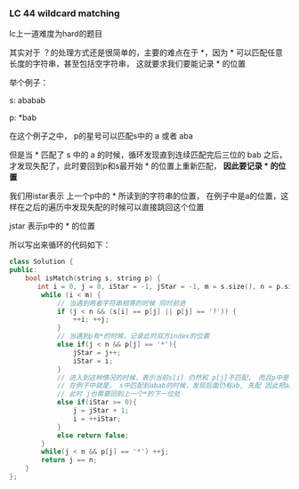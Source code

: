 ### LC 44 wildcard matching

lc上一道难度为hard的题目

其实对于 ？的处理方式还是很简单的，主要的难点在于 \*，因为 \* 可以匹配任意长度的字符串，甚至包括空字符串， 这就要求我们要能记录 \* 的位置

举个例子：

s:  ababab

p: *bab

在这个例子之中， p的星号可以匹配s中的 a 或者 aba

但是当 \* 匹配了 s 中的 a 的时候，循环发现直到连续匹配完后三位的 bab 之后，才发现失配了，此时要回到p和s最开始 \* 的位置上重新匹配， **因此要记录 \* 的位置**

我们用istar表示 上一个p中的 \* 所读到的字符串的位置， 在例子中是a的位置，这样在之后的遍历中发现失配的时候可以直接跳回这个位置

jstar 表示p中的 \* 的位置

所以写出来循环的代码如下：

```c++
class Solution {
public:
    bool isMatch(string s, string p) {
       int i = 0, j = 0, iStar = -1, jStar = -1, m = s.size(), n = p.size();
        while (i < m) {
            // 当遇到两者字符串相等的时候 同时前进
            if (j < n && (s[i] == p[j] || p[j] == '?')) {
                ++i; ++j;
            }
            // 当遇到p有*的时候，记录此时双方index的位置
            else if(j < n && p[j] == '*'){
                jStar = j++;
                iStar = i;
            }
            // 进入到这种情况的时候，表示当前s[i] 仍然和 p[j]不匹配， 而且p中是存在过*的 因此可以把s中的一整段全按照p中的*的匹配段落来处理
            // 在例子中就是， s中匹配到abab的时候，发现后面仍有ab, 失配 因此把aba 全用来匹配 *
            // 此时 j也需要回到上一个*的下一位处
            else if(iStar >= 0){
                j = jStar + 1;
                i = ++iStar;
            }
            else return false;
        }
        while(j < n && p[j] == '*') ++j;
        return j == n;
    }
};
```

